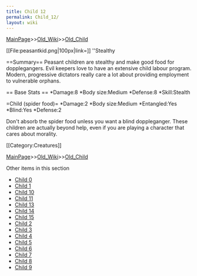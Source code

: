 ```yaml
---
title: Child 12
permalink: Child_12/
layout: wiki
---
```


[MainPage](/keeperrl_wiki/ "wikilink")>>[Old_Wiki](/keeperrl_wiki/Old_Wiki "wikilink")>>[Old_Child](/keeperrl_wiki/Old_Child "wikilink")

[[File:peasantkid.png|100px|link=]]
''Stealthy

==Summary==
Peasant children are stealthy and make good food for dopplegangers. Evil keepers love to have an extensive child labour program. Modern, progressive dictators really care a lot about providing employment to vulnerable orphans.

== Base Stats ==
*Damage:8
*Body size:Medium
*Defense:8
*Skill:Stealth

=Child (spider food)=
*Damage:2
*Body size:Medium
*Entangled:Yes
*Blind:Yes
*Defense:2

Don't absorb the spider food unless you want a blind doppleganger. These children are actually beyond help, even if you are playing a character that cares about morality.

[[Category:Creatures]]

[MainPage](/keeperrl_wiki/ "wikilink")>>[Old_Wiki](/keeperrl_wiki/Old_Wiki "wikilink")>>[Old_Child](/keeperrl_wiki/Old_Child "wikilink")

Other items in this section
-    [Child 0](/keeperrl_wiki/Child_0 "wikilink")
-    [Child 1](/keeperrl_wiki/Child_1 "wikilink")
-    [Child 10](/keeperrl_wiki/Child_10 "wikilink")
-    [Child 11](/keeperrl_wiki/Child_11 "wikilink")
-    [Child 13](/keeperrl_wiki/Child_13 "wikilink")
-    [Child 14](/keeperrl_wiki/Child_14 "wikilink")
-    [Child 15](/keeperrl_wiki/Child_15 "wikilink")
-    [Child 2](/keeperrl_wiki/Child_2 "wikilink")
-    [Child 3](/keeperrl_wiki/Child_3 "wikilink")
-    [Child 4](/keeperrl_wiki/Child_4 "wikilink")
-    [Child 5](/keeperrl_wiki/Child_5 "wikilink")
-    [Child 6](/keeperrl_wiki/Child_6 "wikilink")
-    [Child 7](/keeperrl_wiki/Child_7 "wikilink")
-    [Child 8](/keeperrl_wiki/Child_8 "wikilink")
-    [Child 9](/keeperrl_wiki/Child_9 "wikilink")
